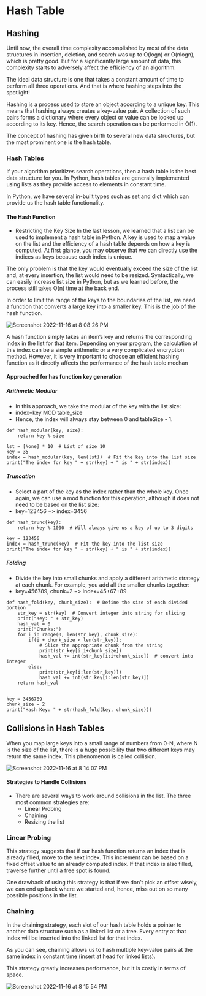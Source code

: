 # Hash Table

## Hashing

Until now, the overall time complexity accomplished by most of the data structures in insertion, deletion, and search was up to O(logn) or O(nlogn), which is pretty good. But for a significantly large amount of data, this complexity starts to adversely affect the efficiency of an algorithm.

The ideal data structure is one that takes a constant amount of time to perform all three operations. And that is where hashing steps into the spotlight!

Hashing is a process used to store an object according to a unique key. This means that hashing always creates a key-value pair. A collection of such pairs forms a dictionary where every object or value can be looked up according to its key. Hence, the search operation can be performed in O(1).

The concept of hashing has given birth to several new data structures, but the most prominent one is the hash table.

### Hash Tables
If your algorithm prioritizes search operations, then a hash table is the best data structure for you. 
In Python, hash tables are generally implemented using lists as they provide access to elements in constant time.

In Python, we have several in-built types such as set and dict which can provide us the hash table functionality.

#### The Hash Function
- Restricting the Key Size
In the last lesson, we learned that a list can be used to implement a hash table in Python. A key is used to map a value on the list and the efficiency of a hash table depends on how a key is computed. At first glance, you may observe that we can directly use the indices as keys because each index is unique.

The only problem is that the key would eventually exceed the size of the list and, at every insertion, the list would need to be resized. Syntactically, we can easily increase list size in Python, but as we learned before, the process still takes O(n) time at the back end.

In order to limit the range of the keys to the boundaries of the list, we need a function that converts a large key into a smaller key. This is the job of the hash function.

![Screenshot 2022-11-16 at 8 08 26 PM](https://user-images.githubusercontent.com/22169012/202209657-97a87d13-05cf-40b0-9f02-3da247b54f9f.png)


A hash function simply takes an item’s key and returns the corresponding index in the list for that item. Depending on your program, the calculation of this index can be a simple arithmetic or a very complicated encryption method. However, it is very important to choose an efficient hashing function as it directly affects the performance of the hash table mechan

#### Approached for has function key generation
##### Arithmetic Modular
  - In this approach, we take the modular of the key with the list size:
  - index=key MOD table_size
  - Hence, the index will always stay between 0 and tableSize - 1.
```
def hash_modular(key, size):
    return key % size

lst = [None] * 10  # List of size 10
key = 35
index = hash_modular(key, len(lst))  # Fit the key into the list size
print("The index for key " + str(key) + " is " + str(index))

```

##### Truncation
  - Select a part of the key as the index rather than the whole key. Once again, we can use a mod function for this operation, although it does not need to be based on the list size:
  - key=123456 −> index=3456
```
def hash_trunc(key):
    return key % 1000  # Will always give us a key of up to 3 digits

key = 123456
index = hash_trunc(key)  # Fit the key into the list size
print("The index for key " + str(key) + " is " + str(index))
```

##### Folding
  - Divide the key into small chunks and apply a different arithmetic strategy at each chunk. For example, you add all the smaller chunks together:
  - key=456789,  chunk=2 −> index=45+67+89
```
def hash_fold(key, chunk_size):  # Define the size of each divided portion
    str_key = str(key)  # Convert integer into string for slicing
    print("Key: " + str_key)
    hash_val = 0
    print("Chunks:")
    for i in range(0, len(str_key), chunk_size):
        if(i + chunk_size < len(str_key)):
            # Slice the appropriate chunk from the string
            print(str_key[i:i+chunk_size])
            hash_val += int(str_key[i:i+chunk_size])  # convert into integer
        else:
            print(str_key[i:len(str_key)])
            hash_val += int(str_key[i:len(str_key)])
    return hash_val


key = 3456789
chunk_size = 2
print("Hash Key: " + str(hash_fold(key, chunk_size)))

```

## Collisions in Hash Tables
When you map large keys into a small range of numbers from 0-N, where N is the size of the list, there is a huge possibility that two different keys may return the same index. This phenomenon is called collision.

![Screenshot 2022-11-16 at 8 14 07 PM](https://user-images.githubusercontent.com/22169012/202211210-f5fae953-db78-463d-a602-f6b88a683381.png)

#### Strategies to Handle Collisions
- There are several ways to work around collisions in the list. The three most common strategies are:
  - Linear Probing
  - Chaining
  - Resizing the list
  
### Linear Probing
This strategy suggests that if our hash function returns an index that is already filled, move to the next index. This increment can be based on a fixed offset value to an already computed index. If that index is also filled, traverse further until a free spot is found.

One drawback of using this strategy is that if we don’t pick an offset wisely, we can end up back where we started and, hence, miss out on so many possible positions in the list.

### Chaining
In the chaining strategy, each slot of our hash table holds a pointer to another data structure such as a linked list or a tree. Every entry at that index will be inserted into the linked list for that index.

As you can see, chaining allows us to hash multiple key-value pairs at the same index in constant time (insert at head for linked lists).

This strategy greatly increases performance, but it is costly in terms of space.

![Screenshot 2022-11-16 at 8 15 54 PM](https://user-images.githubusercontent.com/22169012/202211740-549afe7d-26de-478f-a529-f45fb284ff1d.png)

